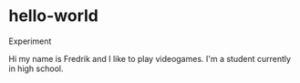 # hello-world
Experiment

Hi my name is Fredrik and I like to play videogames.
I'm a student currently in high school.
